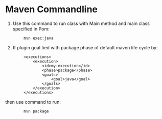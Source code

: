 # Maven Commandline
1. Use this command to run class with Main method and main class specified in Pom:
```
        mvn exec:java
```
2. If plugin goal tied with package phase of default maven life cycle by:
```
        <executions>
            <execution>
                <id>my-execution</id>
                <phase>package</phase>
                <goals>
                    <goal>java</goal>
                </goals>
            </execution>
        </executions>
```
then use command to run:
```
        mvn package
```
